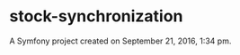 stock-synchronization
=====================

A Symfony project created on September 21, 2016, 1:34 pm.
